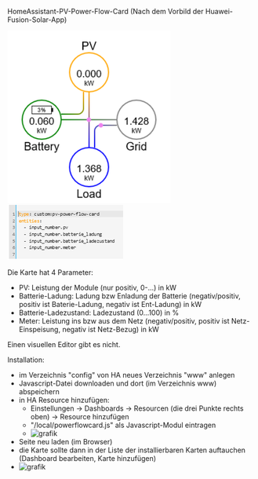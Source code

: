 HomeAssistant-PV-Power-Flow-Card
(Nach dem Vorbild der Huawei-Fusion-Solar-App)

![grafik](Bilder/Flow.png)
![grafik](Bilder/Params.png)

Die Karte hat 4 Parameter:
- PV: Leistung der Module (nur positiv, 0-...) in kW
- Batterie-Ladung: Ladung bzw Enladung der Batterie (negativ/positiv, positiv ist Baterie-Ladung, negativ ist Ent-Ladung) in kW
- Batterie-Ladezustand: Ladezustand (0...100) in %
- Meter: Leistung ins bzw aus dem Netz  (negativ/positiv, positiv ist Netz-Einspeisung, negativ ist Netz-Bezug) in kW

Einen visuellen Editor gibt es nicht.


Installation:
- im Verzeichnis "config" von HA neues Verzeichnis "www" anlegen
- Javascript-Datei downloaden und dort (im Verzeichnis www) abspeichern
- in HA Resource hinzufügen:
  - Einstellungen -> Dashboards -> Resourcen (die drei Punkte rechts oben) -> Resource hinzufügen
  - "/local/powerflowcard.js" als Javascript-Modul eintragen
  - ![grafik](https://github.com/Rawodo/HA-PV-Power-Flow-Card/assets/149597861/0c66908a-9446-4f64-af0f-7b74768d93af)
- Seite neu laden (im Browser)
- die Karte sollte dann in der Liste der installierbaren Karten auftauchen (Dashboard bearbeiten, Karte hinzufügen)
- ![grafik](https://github.com/Rawodo/HA-PV-Power-Flow-Card/assets/149597861/43c46454-d888-4ede-8773-50f281f85f3e)






